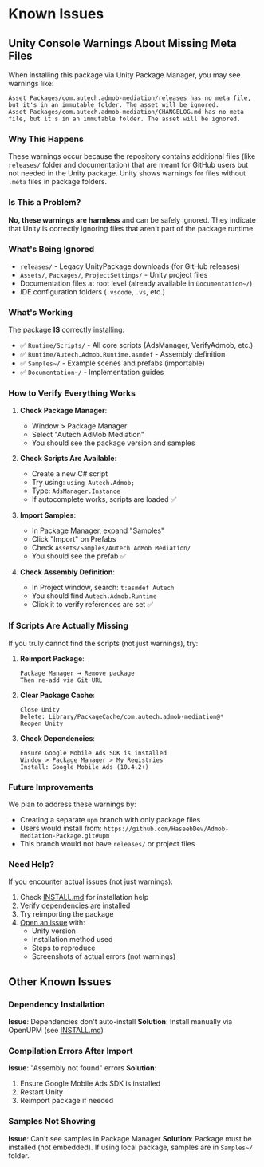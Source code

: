 # Known Issues

## Unity Console Warnings About Missing Meta Files

When installing this package via Unity Package Manager, you may see warnings like:

```
Asset Packages/com.autech.admob-mediation/releases has no meta file, but it's in an immutable folder. The asset will be ignored.
Asset Packages/com.autech.admob-mediation/CHANGELOG.md has no meta file, but it's in an immutable folder. The asset will be ignored.
```

### Why This Happens

These warnings occur because the repository contains additional files (like `releases/` folder and documentation) that are meant for GitHub users but not needed in the Unity package. Unity shows warnings for files without `.meta` files in package folders.

### Is This a Problem?

**No, these warnings are harmless** and can be safely ignored. They indicate that Unity is correctly ignoring files that aren't part of the package runtime.

### What's Being Ignored

- `releases/` - Legacy UnityPackage downloads (for GitHub releases)
- `Assets/`, `Packages/`, `ProjectSettings/` - Unity project files
- Documentation files at root level (already available in `Documentation~/`)
- IDE configuration folders (`.vscode`, `.vs`, etc.)

### What's Working

The package **IS** correctly installing:
- ✅ `Runtime/Scripts/` - All core scripts (AdsManager, VerifyAdmob, etc.)
- ✅ `Runtime/Autech.Admob.Runtime.asmdef` - Assembly definition
- ✅ `Samples~/` - Example scenes and prefabs (importable)
- ✅ `Documentation~/` - Implementation guides

### How to Verify Everything Works

1. **Check Package Manager**:
   - Window > Package Manager
   - Select "Autech AdMob Mediation"
   - You should see the package version and samples

2. **Check Scripts Are Available**:
   - Create a new C# script
   - Try using: `using Autech.Admob;`
   - Type: `AdsManager.Instance`
   - If autocomplete works, scripts are loaded ✅

3. **Import Samples**:
   - In Package Manager, expand "Samples"
   - Click "Import" on Prefabs
   - Check `Assets/Samples/Autech AdMob Mediation/`
   - You should see the prefab ✅

4. **Check Assembly Definition**:
   - In Project window, search: `t:asmdef Autech`
   - You should find `Autech.Admob.Runtime`
   - Click it to verify references are set ✅

### If Scripts Are Actually Missing

If you truly cannot find the scripts (not just warnings), try:

1. **Reimport Package**:
   ```
   Package Manager → Remove package
   Then re-add via Git URL
   ```

2. **Clear Package Cache**:
   ```
   Close Unity
   Delete: Library/PackageCache/com.autech.admob-mediation@*
   Reopen Unity
   ```

3. **Check Dependencies**:
   ```
   Ensure Google Mobile Ads SDK is installed
   Window > Package Manager > My Registries
   Install: Google Mobile Ads (10.4.2+)
   ```

### Future Improvements

We plan to address these warnings by:
- Creating a separate `upm` branch with only package files
- Users would install from: `https://github.com/HaseebDev/Admob-Mediation-Package.git#upm`
- This branch would not have `releases/` or project files

### Need Help?

If you encounter actual issues (not just warnings):
1. Check [INSTALL.md](INSTALL.md) for installation help
2. Verify dependencies are installed
3. Try reimporting the package
4. [Open an issue](https://github.com/HaseebDev/Admob-Mediation-Package/issues) with:
   - Unity version
   - Installation method used
   - Steps to reproduce
   - Screenshots of actual errors (not warnings)

## Other Known Issues

### Dependency Installation

**Issue**: Dependencies don't auto-install
**Solution**: Install manually via OpenUPM (see [INSTALL.md](INSTALL.md))

### Compilation Errors After Import

**Issue**: "Assembly not found" errors
**Solution**:
1. Ensure Google Mobile Ads SDK is installed
2. Restart Unity
3. Reimport package if needed

### Samples Not Showing

**Issue**: Can't see samples in Package Manager
**Solution**: Package must be installed (not embedded). If using local package, samples are in `Samples~/` folder.
